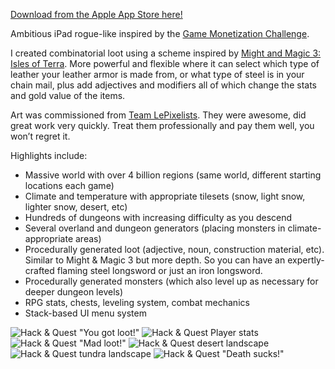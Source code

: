 [Download from the Apple App Store here!][app-store]

Ambitious iPad rogue-like inspired by the [Game Monetization Challenge][game-monetization-challenge].

I created combinatorial loot using a scheme inspired by [Might and Magic 3: Isles of Terra][mm3].  More powerful and flexible where it can select which type of leather your leather armor is made from, or what type of steel is in your chain mail, plus add adjectives and modifiers all of which change the stats and gold value of the items.

Art was commissioned from [Team LePixelists][le-pixelists].  They were awesome, did great work very quickly.  Treat them professionally and pay them well, you won’t regret it.

Highlights include:

* Massive world with over 4 billion regions (same world, different starting locations each game)
* Climate and temperature with appropriate tilesets (snow, light snow, lighter snow, desert, etc)
* Hundreds of dungeons with increasing difficulty as you descend
* Several overland and dungeon generators (placing monsters in climate-appropriate areas)
* Procedurally generated loot (adjective, noun, construction material, etc). Similar to Might &amp; Magic 3 but more depth. So you can have an expertly-crafted flaming steel longsword or just an iron longsword.
* Procedurally generated monsters (which also level up as necessary for deeper dungeon levels)
* RPG stats, chests, leveling system, combat mechanics
* Stack-based UI menu system

![Hack &amp; Quest &quot;You got loot!&quot;](/content/images/hq_screenshot1.jpg)
![Hack &amp; Quest Player stats](/content/images/hq_screenshot2.png)
![Hack &amp; Quest &quot;Mad loot!&quot;](/content/images/hq_screenshot3.png)
![Hack &amp; Quest desert landscape](/content/images/hq_screenshot4.png)
![Hack &amp; Quest tundra landscape](/content/images/hq_screenshot5.png)
![Hack &amp; Quest &quot;Death sucks!&quot;](/content/images/hq_screenshot6.png)

[app-store]: https://itunes.apple.com/us/app/hack-quest/id608247486
[game-monetization-challenge]: http://www.ludumdare.com/compo/2011/09/28/announcing-october-challenge-2011/
[le-pixelists]: http://lepixelists.deviantart.com/
[mm3]: http://www.lemonamiga.com/games/docs.php?id=1093